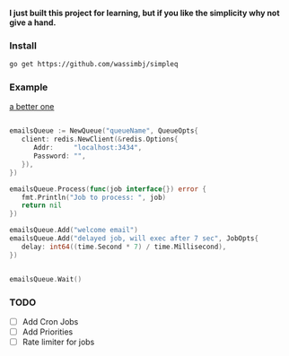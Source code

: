 
**I just built this project for learning, but if you like the simplicity why not give a hand.**

### Install

```bash
go get https://github.com/wassimbj/simpleq
```


### Example

[a better one](https://github.com/wassimbj/simpleq/blob/master/example.md)

```go

emailsQueue := NewQueue("queueName", QueueOpts{
   client: redis.NewClient(&redis.Options{
      Addr:     "localhost:3434",
      Password: "",
   }),
})

emailsQueue.Process(func(job interface{}) error {
   fmt.Println("Job to process: ", job)
   return nil
})

emailsQueue.Add("welcome email")
emailsQueue.Add("delayed job, will exec after 7 sec", JobOpts{
   delay: int64((time.Second * 7) / time.Millisecond),
})


emailsQueue.Wait()

```

### TODO

- [ ] Add Cron Jobs
- [ ] Add Priorities
- [ ] Rate limiter for jobs
